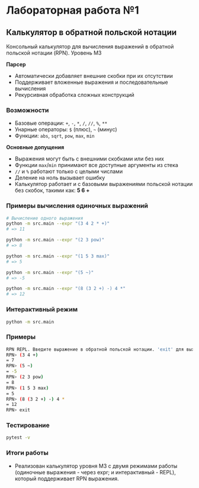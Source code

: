 # Лабораторная работа №1
## Калькулятор в обратной польской нотации

Консольный калькулятор для вычисления выражений в обратной польской нотации (RPN).
Уровень М3

**Парсер**

- Автоматически добавляет внешние скобки при их отсутствии
- Поддерживает вложенные выражения и последовательные вычисления
- Рекурсивная обработка сложных конструкций


### Возможности

- Базовые операции: `+`, `-`, `*`, `/`, `//`, `%`, `**`
- Унарные операторы: `$` (плюс), `~` (минус)
- Функции: `abs`, `sqrt`, `pow`, `max`, `min`


**Основные допущения**
- Выражения могут быть с внешними скобками или без них
- Функции `max`/`min` принимают все доступные аргументы из стека
- `//` и `%` работают только с целыми числами
- Деление на ноль вызывает ошибку
- Калькулятор работает и с базовыми выражениями польской нотации без скобок, такими как: **5 6 +**



### Примеры вычисления одиночных выражений

```bash
# Вычисление одного выражения
python -m src.main --expr "(3 4 2 * +)"
# => 11

python -m src.main --expr "(2 3 pow)"
# => 8

python -m src.main --expr "(1 5 3 max)"
# => 5

python -m src.main --expr "(5 ~)"
# => -5

python -m src.main --expr "(8 (3 2 +) -) 4 *"
# => 12
```

### Интерактивный режим
```bash
python -m src.main
```
### Примеры
```bash
RPN REPL. Введите выражение в обратной польской нотации. 'exit' для выхода.
RPN> (3 4 +)
= 7
RPN> (5 ~)
= -5
RPN> (2 3 pow)
= 8
RPN> (1 5 3 max)
= 5
RPN> (8 (3 2 +) -) 4 *
= 12
RPN> exit
```

### Тестирование
```bash
pytest -v
```

### Итоги работы
- Реализован калькулятор уровня М3 с двумя режимами работы (одиночные выражения - через expr; и интерактивный - REPL), который поддерживает RPN выражения.
